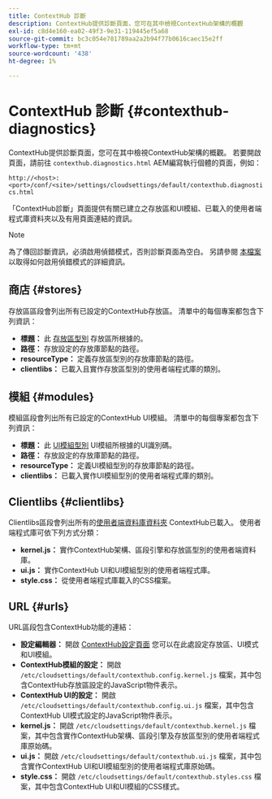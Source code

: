 ```yaml
---
title: ContextHub 診斷
description: ContextHub提供診斷頁面，您可在其中檢視ContextHub架構的概觀
exl-id: c8d4e160-ea02-49f3-9e31-119445ef5a68
source-git-commit: bc3c054e781789aa2a2b94f77b0616caec15e2ff
workflow-type: tm+mt
source-wordcount: '438'
ht-degree: 1%

---
```


# ContextHub 診斷 {#contexthub-diagnostics}

ContextHub提供診斷頁面，您可在其中檢視ContextHub架構的概觀。 若要開啟頁面，請前往 `contexthub.diagnostics.html` AEM編寫執行個體的頁面，例如：

`http://<host>:<port>/conf/<site>/settings/cloudsettings/default/contexthub.diagnostics.html`

「ContextHub診斷」頁面提供有關已建立之存放區和UI模組、已載入的使用者端程式庫資料夾以及有用頁面連結的資訊。

>[!NOTE]
>
>為了傳回診斷資訊，必須啟用偵錯模式，否則診斷頁面為空白。 另請參閱 [本檔案](configuring-contexthub.md#debugging-contexthub) 以取得如何啟用偵錯模式的詳細資訊。

## 商店 {#stores}

存放區區段會列出所有已設定的ContextHub存放區。 清單中的每個專案都包含下列資訊：

* **標題：** 此 [存放區型別](sample-stores.md) 存放區所根據的。
* **路徑：** 存放設定的存放庫節點的路徑。
* **resourceType：** 定義存放區型別的存放庫節點的路徑。
* **clientlibs：** 已載入且實作存放區型別的使用者端程式庫的類別。

## 模組 {#modules}

模組區段會列出所有已設定的ContextHub UI模組。 清單中的每個專案都包含下列資訊：

* **標題：** 此 [UI模組型別](sample-modules.md) UI模組所根據的UI識別碼。
* **路徑：** 存放設定的存放庫節點的路徑。
* **resourceType：** 定義UI模組型別的存放庫節點的路徑。
* **clientlibs：** 已載入實作UI模組型別的使用者端程式庫的類別。

## Clientlibs {#clientlibs}

Clientlibs區段會列出所有的[使用者端資料庫資料夾](/help/implementing/developing/introduction/clientlibs.md) ContextHub已載入。 使用者端程式庫可依下列方式分類：

* **kernel.js：** 實作ContextHub架構、區段引擎和存放區型別的使用者端資料庫。
* **ui.js：** 實作ContextHub UI和UI模組型別的使用者端程式庫。
* **style.css：** 從使用者端程式庫載入的CSS檔案。

## URL {#urls}

URL區段包含ContextHub功能的連結：

* **設定編輯器：** 開啟 [ContextHub設定頁面](configuring-contexthub.md) 您可以在此處設定存放區、UI模式和UI模組。
* **ContextHub模組的設定：** 開啟 `/etc/cloudsettings/default/contexthub.config.kernel.js` 檔案，其中包含ContextHub存放區設定的JavaScript物件表示。
* **ContextHub UI的設定：** 開啟 `/etc/cloudsettings/default/contexthub.config.ui.js` 檔案，其中包含ContextHub UI模式設定的JavaScript物件表示。
* **kernel.js：** 開啟 `/etc/cloudsettings/default/contexthub.kernel.js` 檔案，其中包含實作ContextHub架構、區段引擎及存放區型別的使用者端程式庫原始碼。
* **ui.js：** 開啟 `/etc/cloudsettings/default/contexthub.ui.js` 檔案，其中包含實作ContextHub UI和UI模組型別的使用者端程式庫原始碼。
* **style.css：** 開啟 `/etc/cloudsettings/default/contexthub.styles.css` 檔案，其中包含ContextHub UI和UI模組的CSS樣式。
